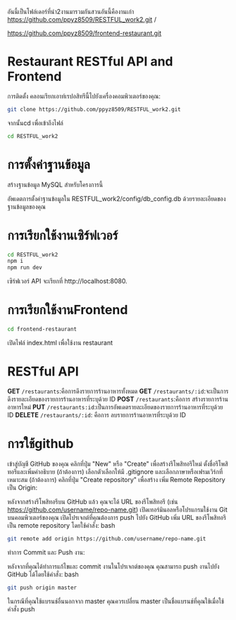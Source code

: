 

อันนี้เป็นโฟล์เดอร์ที่นำ2งานมารวมกันสวนอันนี้คืองานเก่า
https://github.com/ppyz8509/RESTFUL_work2.git  /   
 

https://github.com/ppyz8509/frontend-restaurant.git


# Restaurant RESTful API and Frontend

การติดตั้ง
คลอนเรียกเอาท์เรปอสิทรีนี้ไปยังเครื่องคอมพิวเตอร์ของคุณ:
```bash
git clone https://github.com/ppyz8509/RESTFUL_work2.git
```
จากนั้นcd เพื่อเข้าถึงไฟล์
```bash
cd RESTFUL_work2
```
# การตั้งค่าฐานข้อมูล
สร้างฐานข้อมูล MySQL สำหรับโครงการนี้

อัพเดตการตั้งค่าฐานข้อมูลใน RESTFUL_work2/config/db_config.db ด้วยรายละเอียดของฐานข้อมูลของคุณ

# การเรียกใช้งานเซิร์ฟเวอร์
```bash
cd RESTFUL_work2
npm i
npm run dev
```
เซิร์ฟเวอร์ API จะเรียกที่ http://localhost:8080.

# การเรียกใช้งานFrontend
```bash
cd frontend-restaurant
```
เปิดไฟล์ index.html เพื่อใช้งาน restaurant

# RESTful API

**GET** `/restaurants`:คือการดึงรายการร้านอาหารทั้งหมด
**GET** `/restaurants/:id`:จะเป็นการ ดึงรายละเอียดของรายการร้านอาหารที่ระบุด้วย ID
**POST** `/restaurants`:คือการ สร้างรายการร้านอาหารใหม่
**PUT** `/restaurants:id`:เป็นการอัพเดตรายละเอียดของรายการร้านอาหารที่ระบุด้วย ID
 **DELETE** `/restaurants/:id`: คือการ ลบรายการร้านอาหารที่ระบุด้วย ID

# การใช้github
เข้าสู่บัญชี GitHub ของคุณ
คลิกที่ปุ่ม "New" หรือ "Create" เพื่อสร้างรีโพสิทอรีใหม่
ตั้งชื่อรีโพสิทอรีและเพิ่มคำอธิบาย (ถ้าต้องการ)
เลือกตัวเลือกให้มี .gitignore และเลือกภาษาหรือเฟรมเวิร์กที่เหมาะสม (ถ้าต้องการ)
คลิกที่ปุ่ม "Create repository" เพื่อสร้าง
เพิ่ม Remote Repository เป็น Origin:

หลังจากสร้างรีโพสิทอรีบน GitHub แล้ว คุณจะได้ URL ของรีโพสิทอรี (เช่น https://github.com/username/repo-name.git)
เปิดเทอร์มินอลหรือโปรแกรมใช้งาน Git บนคอมพิวเตอร์ของคุณ
เปิดโปรเจกต์ที่คุณต้องการ push ไปยัง GitHub
เพิ่ม URL ของรีโพสิทอรีเป็น remote repository โดยใช้คำสั่ง:
bash
```bash
git remote add origin https://github.com/username/repo-name.git
```
ทำการ Commit และ Push งาน:

หลังจากที่คุณได้ทำการแก้ไขและ commit งานในโปรเจกต์ของคุณ คุณสามารถ push งานไปยัง GitHub ได้โดยใช้คำสั่ง:
bash
```bash
git push origin master
```
ในกรณีที่คุณใช้แบรนช์อื่นนอกจาก master คุณควรเปลี่ยน master เป็นชื่อแบรนช์ที่คุณใช้เมื่อใช้คำสั่ง push
